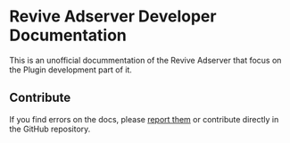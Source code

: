 # Revive Adserver Developer Documentation
This is an unofficial docummentation of the Revive Adserver that focus on the Plugin development part of it. 

## Contribute
If you find errors on the docs, please [report them](https://github.com/knife-dev/revive-adserver-docs/issues) or contribute directly in the GitHub repository.